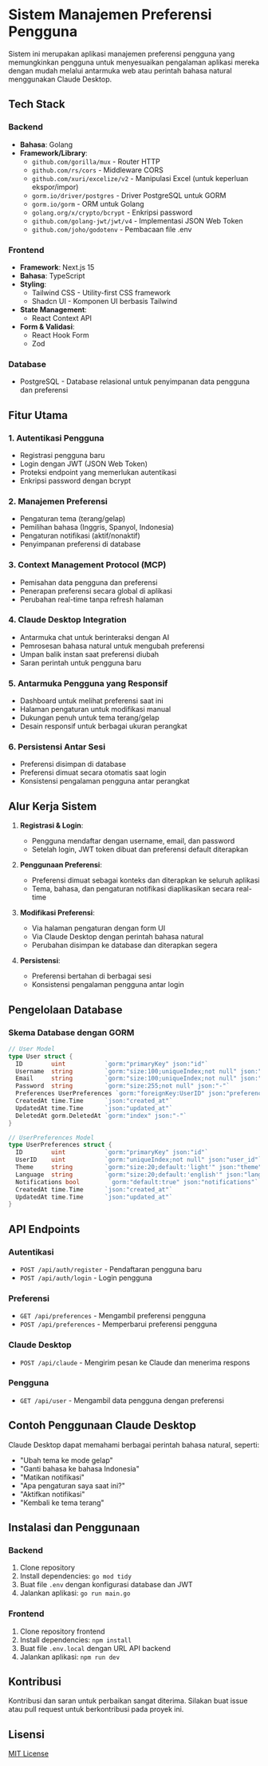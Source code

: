 # Sistem Manajemen Preferensi Pengguna

Sistem ini merupakan aplikasi manajemen preferensi pengguna yang memungkinkan pengguna untuk menyesuaikan pengalaman aplikasi mereka dengan mudah melalui antarmuka web atau perintah bahasa natural menggunakan Claude Desktop.

## Tech Stack

### Backend
- **Bahasa**: Golang
- **Framework/Library**:
  - `github.com/gorilla/mux` - Router HTTP
  - `github.com/rs/cors` - Middleware CORS
  - `github.com/xuri/excelize/v2` - Manipulasi Excel (untuk keperluan ekspor/impor)
  - `gorm.io/driver/postgres` - Driver PostgreSQL untuk GORM
  - `gorm.io/gorm` - ORM untuk Golang
  - `golang.org/x/crypto/bcrypt` - Enkripsi password
  - `github.com/golang-jwt/jwt/v4` - Implementasi JSON Web Token
  - `github.com/joho/godotenv` - Pembacaan file .env

### Frontend
- **Framework**: Next.js 15
- **Bahasa**: TypeScript
- **Styling**:
  - Tailwind CSS - Utility-first CSS framework
  - Shadcn UI - Komponen UI berbasis Tailwind
- **State Management**:
  - React Context API
- **Form & Validasi**:
  - React Hook Form
  - Zod

### Database
- PostgreSQL - Database relasional untuk penyimpanan data pengguna dan preferensi

## Fitur Utama

### 1. Autentikasi Pengguna
- Registrasi pengguna baru
- Login dengan JWT (JSON Web Token)
- Proteksi endpoint yang memerlukan autentikasi
- Enkripsi password dengan bcrypt

### 2. Manajemen Preferensi
- Pengaturan tema (terang/gelap)
- Pemilihan bahasa (Inggris, Spanyol, Indonesia)
- Pengaturan notifikasi (aktif/nonaktif)
- Penyimpanan preferensi di database

### 3. Context Management Protocol (MCP)
- Pemisahan data pengguna dan preferensi
- Penerapan preferensi secara global di aplikasi
- Perubahan real-time tanpa refresh halaman

### 4. Claude Desktop Integration
- Antarmuka chat untuk berinteraksi dengan AI
- Pemrosesan bahasa natural untuk mengubah preferensi
- Umpan balik instan saat preferensi diubah
- Saran perintah untuk pengguna baru

### 5. Antarmuka Pengguna yang Responsif
- Dashboard untuk melihat preferensi saat ini
- Halaman pengaturan untuk modifikasi manual
- Dukungan penuh untuk tema terang/gelap
- Desain responsif untuk berbagai ukuran perangkat

### 6. Persistensi Antar Sesi
- Preferensi disimpan di database
- Preferensi dimuat secara otomatis saat login
- Konsistensi pengalaman pengguna antar perangkat

## Alur Kerja Sistem

1. **Registrasi & Login**:
   - Pengguna mendaftar dengan username, email, dan password
   - Setelah login, JWT token dibuat dan preferensi default diterapkan

2. **Penggunaan Preferensi**:
   - Preferensi dimuat sebagai konteks dan diterapkan ke seluruh aplikasi
   - Tema, bahasa, dan pengaturan notifikasi diaplikasikan secara real-time

3. **Modifikasi Preferensi**:
   - Via halaman pengaturan dengan form UI
   - Via Claude Desktop dengan perintah bahasa natural
   - Perubahan disimpan ke database dan diterapkan segera

4. **Persistensi**:
   - Preferensi bertahan di berbagai sesi
   - Konsistensi pengalaman pengguna antar login

## Pengelolaan Database

### Skema Database dengan GORM

```go
// User Model
type User struct {
  ID        uint           `gorm:"primaryKey" json:"id"`
  Username  string         `gorm:"size:100;uniqueIndex;not null" json:"username"`
  Email     string         `gorm:"size:100;uniqueIndex;not null" json:"email"`
  Password  string         `gorm:"size:255;not null" json:"-"`
  Preferences UserPreferences `gorm:"foreignKey:UserID" json:"preferences"`
  CreatedAt time.Time      `json:"created_at"`
  UpdatedAt time.Time      `json:"updated_at"`
  DeletedAt gorm.DeletedAt `gorm:"index" json:"-"`
}

// UserPreferences Model
type UserPreferences struct {
  ID        uint           `gorm:"primaryKey" json:"id"`
  UserID    uint           `gorm:"uniqueIndex;not null" json:"user_id"`
  Theme     string         `gorm:"size:20;default:'light'" json:"theme"`
  Language  string         `gorm:"size:20;default:'english'" json:"language"`
  Notifications bool        `gorm:"default:true" json:"notifications"`
  CreatedAt time.Time      `json:"created_at"`
  UpdatedAt time.Time      `json:"updated_at"`
}
```

## API Endpoints

### Autentikasi
- `POST /api/auth/register` - Pendaftaran pengguna baru
- `POST /api/auth/login` - Login pengguna

### Preferensi
- `GET /api/preferences` - Mengambil preferensi pengguna
- `POST /api/preferences` - Memperbarui preferensi pengguna

### Claude Desktop
- `POST /api/claude` - Mengirim pesan ke Claude dan menerima respons

### Pengguna
- `GET /api/user` - Mengambil data pengguna dengan preferensi

## Contoh Penggunaan Claude Desktop

Claude Desktop dapat memahami berbagai perintah bahasa natural, seperti:

- "Ubah tema ke mode gelap"
- "Ganti bahasa ke bahasa Indonesia"
- "Matikan notifikasi"
- "Apa pengaturan saya saat ini?"
- "Aktifkan notifikasi"
- "Kembali ke tema terang"

## Instalasi dan Penggunaan

### Backend
1. Clone repository
2. Install dependencies: `go mod tidy`
3. Buat file `.env` dengan konfigurasi database dan JWT
4. Jalankan aplikasi: `go run main.go`

### Frontend
1. Clone repository frontend
2. Install dependencies: `npm install`
3. Buat file `.env.local` dengan URL API backend
4. Jalankan aplikasi: `npm run dev`

## Kontribusi

Kontribusi dan saran untuk perbaikan sangat diterima. Silakan buat issue atau pull request untuk berkontribusi pada proyek ini.

## Lisensi

[MIT License](LICENSE)